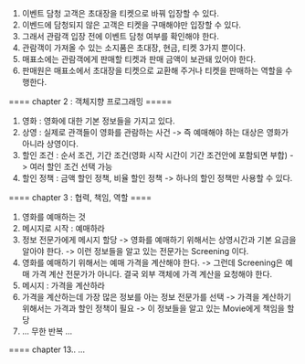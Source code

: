 1. 이벤트 담청 고객은 초대장을 티켓으로 바꿔 입장할 수 있다.
2. 이벤드에 담청되지 않은 고객은 티켓을 구매해야만 입장할 수 있다.
3. 그래서 관람객 입장 전에 이벤트 담청 여부를 확인해야 한다.
4. 관람객이 가져올 수 있는 소지품은 초대장, 현금, 티켓 3가지 뿐이다.
5. 매표소에는 관람객에게 판매할 티켓과 판매 금액이 보관돼 있어야 한다.
6. 판매원은 매표소에서 초대장을 티켓으로 교환해 주거나 티켓을 판매하는 역할을 수행한다.

==== chapter 2 : 객체지향 프로그래밍 =====
1. 영화 : 영화에 대한 기본 정보들을 가지고 있다.
2. 상영 : 실제로 관객들이 영화를 관람하는 사건
-> 즉 예매해야 하는 대상은 영화가 아니라 상영이다.
3. 할인 조건 : 순서 조건, 기간 조건(영화 시작 시간이 기간 조건안에 포함되면 부합) -> 여러 할인 조건 선택 가능
4. 할인 정책 : 금액 할인 정책, 비율 할인 정책 -> 하나의 할인 정책만 사용할 수 있다.

==== chapter 3 : 협력, 책임, 역할 ====
1. 영화를 예매하는 것
2. 메시지로 시작 : 예매하라
3. 정보 전문가에게 메시지 할당
-> 영화를 예매하기 위해서는 상영시간과 기본 요금을 알아야 한다.
-> 이런 정보들을 알고 있는 전문가는 Screening 이다.
4. 영화를 예매하기 위해서는 예매 가격을 계산해야 한다.
-> 그런데 Screening은 예매 가격 계산 전문가가 아니다. 결국 외부 객체에 가격 계산을 요청해야 한다.
5. 메시지 : 가격을 계산하라
6. 가격을 계산하는데 가장 많은 정보를 아는 정보 전문가를 선택
-> 가격을 계산하기 위해서는 가격과 할인 정책이 필요
-> 이 정보들을 알고 있는 Movie에게 책임을 할당
7. ... 무한 반복 ...

==== chapter 13..
...

